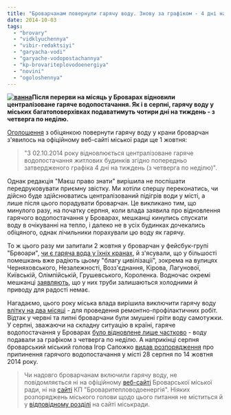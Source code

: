 ```yaml
---
title: "Броварчанам повернули гарячу воду. Знову за графіком - 4 дні на тиждень"
date: 2014-10-03
tags: 
  - "brovary"
  - "vidklyuchennya"
  - "vibir-redaktsiyi"
  - "garyacha-vodi"
  - "garyache-vodopostachannya"
  - "kp-brovariteplovodoenergiya"
  - "novini"
  - "ogoloshennya"
---
```


**[![ванна](https://mpz.brovary.org/wp-content/uploads/2014/10/vanna.jpg)](https://mpz.brovary.org/wp-content/uploads/2014/10/vanna.jpg)Після перерви на місяць у Броварах відновили централізоване гаряче водопостачання. Як і в серпні, гарячу воду у міських багатоповерхівках подаватимуть чотири дні на тиждень - з четверга по неділю.** 

[Оголошення](http://docs.pravo-znaty.org.ua/p13701/02.10.2014) з обіцянкою повернути гарячу воду у крани броварчан з'явилось на офіційному веб-сайті міської ради ще 1 жовтня:

> "З 02.10.2014 року відновлюється централізоване гаряче водопостачання житлових будинків згідно попередньо затвердженого графіка 4 дні на тиждень (з четверга по неділю)".

Однак редакція "Маєш право знати" вирішила не поспішати передруковувати приємну звістку. Ми хотіли спершу переконатись, чи дійсно буде здійснюватись централізований підігрів води у місті, а лише після цього порадувати броварчан. Це викликано тим, що минулого разу, на початку серпня, коли влада заявила про відновлення гарячого водопостачання у Броварах, мешканці кинулись спускати воду в очікуванні на тепло, і далеко не в усіх будинках дочекались обіцяного, однак лічильники порахували цю воду як гарячу.

То ж цього разу ми запитали 2 жовтня у броварчан у фейсбук-групі "Брвоари", [чи є гаряча вода у їхніх кранах](https://www.facebook.com/groups/brovary/permalink/905936169436350/), й з'ясували, що у більшості помешкань вже радіють цьому "благу цивілізації", зокрема на вулицях Черняховського, Незалежності, Возз'єднання, Кірова, Лагунової, Київській, Олімпійській, Грушевського, Короленка. Водночас окремі мешканці [заявляють](https://www.facebook.com/groups/brovary/permalink/905934456103188/), що у них труби залишаються холодними й приводу для радості немає.

Нагадаємо, цього року міська влада вирішила виключити гарячу воду [влітку на два місяці](https://mpz.brovary.org/u-chervni-ta-lipni-brovarchanam-dovedetsya-nagrivati-vodu-samotuzhki/) - для проведення ремонтно-профілактичних робіт. Відтак у червні та липні броварчани були змушені гріти воду самотужки. У серпні, зважаючи на складну ситуацію в країні, гаряче водопостачання у Броварах [було відновлене лише частково](https://mpz.brovary.org/z-serpnya-garyachu-vodu-v-brovarah-podavatimut-4-dni-na-tizhden/) - воду подавали за графіком з четверга по неділю. А наприкінці серпня броварський міський голова Ігор Сапожко [видав розпорядження](http://docs.pravo-znaty.org.ua/p13177/28.08.2014/157) про припинення гарячого водопостачання у місті 28 серпня по 14 жовтня 2014 року.

> Чи надовго броварчанам включили гарячу воду, не повідомляється ні на офіційному [веб-сайті](http://brovary.kiev.ua/) Броварської міської ради, ні на [сайті](http://brovteplo.com.ua/) КП "Броваритепловодоенергія". Ніяких розпоряджень міського голови щодо цього питання не міститься й у [відповідному розділі](http://brovary.kiev.ua/rozporjadzhennja_miskogo_golovy) на сайті міськради.
